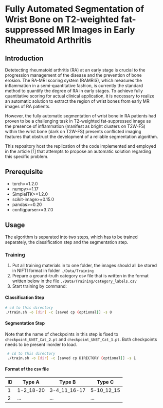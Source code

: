 # Fully Automated Segmentation of Wrist Bone on T2-weighted fat-suppressed MR Images in Early Rheumatoid Arthritis

## Introduction

Detetecting rheumatoid arthritis (RA) at an early stage is crucial to the progression management of the disease and the prevention of bone erosion. The RA-MRI scoring system (RAMRIS), which measures the inflammation in a semi-quantitative fashion, is currently the standard method to quantify the degree of RA in early stages. To achieve fully quantitative scoring for actual clinical application, it is necessary to realize an automatic solution to extract the region of wrist bones from early MR images of RA patients. 

However, the fully automatic segmentation of wrist bone in RA patients had proven to be a challenging task in T2-weighted fat-suppressed image as the presence of inflammation (manifest as bright clusters on T2W-FS) within the wrist bone (dark on T2W-FS) presents conflicted imaging features that obstruct the development of a reliable segmentation algorithm.   

This repository host the replication of the code implemented and employed in the article [1] that attempts to propose an automatic solution regarding this specific problem. 

## Prerequisite

- torch>=1.2.0
- numpy>=1.17
- SimpleITK>=1.2.0
- scikit-image>=0.15.0
- pandas>=0.20
- configparser>=3.7.0




## Usage

The algorithm is separated into two steps, which has to be trained separately, the classification step and the segmentation step. 

### Training


1. Put all training materials in to one folder, the images should all be stored in NIFTI format in folder ```./Data/Training```
2. Prepare a ground-truth category csv file that is written in the format written below in the file ```./Data/Training/category_labels.csv```
3. Start training by command:

#### Classification Step 
 ```bash
 # cd to this directory
 ./train.sh -o [dir] -c [saved cp (optional)] -s 0 
 ```
  
#### Segmentation Step

Note that the name of checkpoints in this step is fixed to ```checkpoint_UNET_Cat_2.pt``` and ```checkpoint_UNET_Cat_3.pt```. Both checkpoints needs to be present inorder to load.
```bash
 # cd to this directory
 ./train.sh -o [dir] -c [saved cp DIRECTORY (optional)] -s 1 
 ```
 
#### Format of the csv file

|ID|Type A|Type B|Type C|
|---|---|---|---|
|1|1-2_18-20|3-4_11_16-17|5-10_12_15|
|2| ...|...|...|
 



